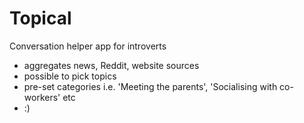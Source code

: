 # Topical

Conversation helper app for introverts
- aggregates news, Reddit, website sources
- possible to pick topics
- pre-set categories i.e. 'Meeting the parents', 'Socialising with co-workers' etc
- :)
